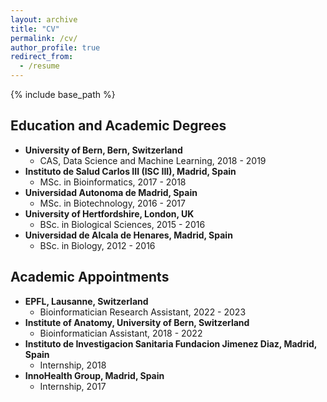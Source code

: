 ```yaml
---
layout: archive
title: "CV"
permalink: /cv/
author_profile: true
redirect_from:
  - /resume
---
```


{% include base_path %}

## Education and Academic Degrees
* **University of Bern, Bern, Switzerland**
	* CAS, Data Science and Machine Learning, 2018 - 2019
* **Instituto de Salud Carlos III (ISC III), Madrid, Spain**
	* MSc. in Bioinformatics, 2017 - 2018
* **Universidad Autonoma de Madrid, Spain**
	* MSc. in Biotechnology, 2016 - 2017
* **University of Hertfordshire, London, UK**
	* BSc. in Biological Sciences, 2015 - 2016
* **Universidad de Alcala de Henares, Madrid, Spain**
	* BSc. in Biology, 2012 - 2016

## Academic Appointments
* **EPFL, Lausanne, Switzerland**
	* Bioinformatician Research Assistant, 2022 - 2023
* **Institute of Anatomy, University of Bern, Switzerland**
	* Bioinformatician Assistant, 2018 - 2022
* **Instituto de Investigacion Sanitaria Fundacion Jimenez Diaz, Madrid, Spain**
	* Internship, 2018
* **InnoHealth Group, Madrid, Spain**
	* Internship, 2017

